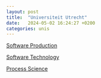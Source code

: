 ```yaml
---
layout: post
title:  "Universiteit Utrecht"
date:   2024-05-02 16:24:27 +0200
categories: unis
---
```


[Software Production](https://www.uu.nl/en/research/software/software-production)

[Software Technology](https://www.uu.nl/en/research/software/software-technology)

[Process Science](https://www.uu.nl/en/research/software/process-science)